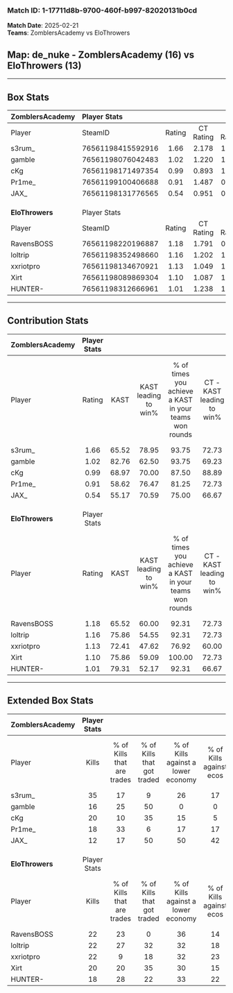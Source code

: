 ### Match ID: 1-17711d8b-9700-460f-b997-82020131b0cd  
**Match Date**: 2025-02-21  
**Teams**: ZomblersAcademy vs EloThrowers  

## **Map**: de_nuke - ZomblersAcademy (16) vs EloThrowers (13)  
---  

## Box Stats  

| **ZomblersAcademy** | Player Stats      |        |           |          |       |       |       |         |        |      |     |
| :- | :- | :-: | :-: | :-: | :-: | :-: | :-: | :-: | :-: | :-: | :-: |
| Player              | SteamID           | Rating | CT Rating | T Rating | KAST  |  ADR  | Kills | Assists | Deaths | K/D  | HS% |
| s3rum_              | 76561198415592916 |  1.66  |   2.178   |  1.324   | 65.52 | 129.2 |  35   |    3    |   19   | 1.84 | 74  |
| gamble              | 76561198076042483 |  1.02  |   1.220   |  1.087   | 82.76 | 74.5  |  16   |   13    |   22   | 0.73 | 62  |
| cKg                 | 76561198171497354 |  0.99  |   0.893   |  1.201   | 68.97 | 64.2  |  20   |    4    |   21   | 0.95 | 35  |
| Pr1me_              | 76561199100406688 |  0.91  |   1.487   |  0.404   | 58.62 | 65.3  |  18   |    6    |   19   | 0.95 | 38  |
| JAX_                | 76561198131776565 |  0.54  |   0.951   |  0.345   | 55.17 | 45.0  |  12   |    4    |   24   | 0.50 | 58  |
|                     |                   |        |           |          |       |       |       |         |        |      |     |
|                     |                   |        |           |          |       |       |       |         |        |      |     |
|                     |                   |        |           |          |       |       |       |         |        |      |     |
| **EloThrowers**     | Player Stats      |        |           |          |       |       |       |         |        |      |     |
| Player              | SteamID           | Rating | CT Rating | T Rating | KAST  |  ADR  | Kills | Assists | Deaths | K/D  | HS% |
| RavensBOSS          | 76561198220196887 |  1.18  |   1.791   |  0.775   | 65.52 | 94.3  |  22   |   10    |   19   | 1.16 | 40  |
| loltrip             | 76561198352498660 |  1.16  |   1.202   |  1.311   | 75.86 | 82.6  |  22   |    4    |   21   | 1.05 | 45  |
| xxriotpro           | 76561198134670921 |  1.13  |   1.049   |  1.382   | 72.41 | 73.1  |  22   |    1    |   19   | 1.16 | 40  |
| Xirt                | 76561198089869304 |  1.10  |   1.087   |  1.256   | 75.86 | 80.0  |  20   |    4    |   21   | 0.95 | 55  |
| HUNTER-             | 76561198312666961 |  1.01  |   1.238   |  1.002   | 79.31 | 69.0  |  18   |    6    |   22   | 0.82 | 33  |
---  

## Contribution Stats  

| **ZomblersAcademy** | Player Stats |       |                      |                                                        |                           |                                                             |                          |                                                            |
| :- | :-: | :-: | :-: | :-: | :-: | :-: | :-: | :-: |
| Player              |    Rating    | KAST  | KAST leading to win% | % of times you achieve a KAST in your teams won rounds | CT - KAST leading to win% | CT - % of times you achieve a KAST in your teams won rounds | T - KAST leading to win% | T - % of times you achieve a KAST in your teams won rounds |
| s3rum_              |     1.66     | 65.52 |        78.95         |                         93.75                          |           72.73           |                            88.89                            |          87.50           |                           100.00                           |
| gamble              |     1.02     | 82.76 |        62.50         |                         93.75                          |           69.23           |                           100.00                            |          54.55           |                           85.71                            |
| cKg                 |     0.99     | 68.97 |        70.00         |                         87.50                          |           88.89           |                            88.89                            |          54.55           |                           85.71                            |
| Pr1me_              |     0.91     | 58.62 |        76.47         |                         81.25                          |           72.73           |                            88.89                            |          83.33           |                           71.43                            |
| JAX_                |     0.54     | 55.17 |        70.59         |                         75.00                          |           66.67           |                            66.67                            |          75.00           |                           85.71                            |
|                     |              |       |                      |                                                        |                           |                                                             |                          |                                                            |
|                     |              |       |                      |                                                        |                           |                                                             |                          |                                                            |
|                     |              |       |                      |                                                        |                           |                                                             |                          |                                                            |
| **EloThrowers**     | Player Stats |       |                      |                                                        |                           |                                                             |                          |                                                            |
| Player              |    Rating    | KAST  | KAST leading to win% | % of times you achieve a KAST in your teams won rounds | CT - KAST leading to win% | CT - % of times you achieve a KAST in your teams won rounds | T - KAST leading to win% | T - % of times you achieve a KAST in your teams won rounds |
| RavensBOSS          |     1.18     | 65.52 |        60.00         |                         92.31                          |           72.73           |                           100.00                            |          44.44           |                           80.00                            |
| loltrip             |     1.16     | 75.86 |        54.55         |                         92.31                          |           72.73           |                           100.00                            |          36.36           |                           80.00                            |
| xxriotpro           |     1.13     | 72.41 |        47.62         |                         76.92                          |           60.00           |                            75.00                            |          36.36           |                           80.00                            |
| Xirt                |     1.10     | 75.86 |        59.09         |                         100.00                         |           72.73           |                           100.00                            |          45.45           |                           100.00                           |
| HUNTER-             |     1.01     | 79.31 |        52.17         |                         92.31                          |           66.67           |                           100.00                            |          36.36           |                           80.00                            |
---  

## Extended Box Stats  

| **ZomblersAcademy** | Player Stats |                            |                            |                                    |                         |                              |                                 |        |                             |                                     |                          |                               |                            |
| :- | :-: | :-: | :-: | :-: | :-: | :-: | :-: | :-: | :-: | :-: | :-: | :-: | :-: |
| Player              |    Kills     | % of Kills that are trades | % of Kills that got traded | % of Kills against a lower economy | % of Kills against ecos | % of Kills that are flawless | % of Kills that are close duels | Deaths | % of Deaths that get traded | % of Deaths against a lower economy | % of Deaths against ecos | % of Deaths that are flawless | % of Deaths that are close |
| s3rum_              |      35      |             17             |             9              |                 26                 |           17            |              63              |                3                |   19   |             16              |                 11                  |            11            |              68               |             11             |
| gamble              |      16      |             25             |             50             |                 0                  |            0            |              63              |                0                |   22   |             36              |                  5                  |            5             |              45               |             18             |
| cKg                 |      20      |             10             |             35             |                 15                 |            5            |              80              |               10                |   21   |             14              |                 10                  |            10            |              86               |             14             |
| Pr1me_              |      18      |             33             |             6              |                 17                 |           17            |              72              |                6                |   19   |             11              |                  5                  |            5             |              63               |             5              |
| JAX_                |      12      |             17             |             50             |                 50                 |           42            |              58              |                8                |   24   |             25              |                 13                  |            8             |              67               |             8              |
|                     |              |                            |                            |                                    |                         |                              |                                 |        |                             |                                     |                          |                               |                            |
|                     |              |                            |                            |                                    |                         |                              |                                 |        |                             |                                     |                          |                               |                            |
|                     |              |                            |                            |                                    |                         |                              |                                 |        |                             |                                     |                          |                               |                            |
| **EloThrowers**     | Player Stats |                            |                            |                                    |                         |                              |                                 |        |                             |                                     |                          |                               |                            |
| Player              |    Kills     | % of Kills that are trades | % of Kills that got traded | % of Kills against a lower economy | % of Kills against ecos | % of Kills that are flawless | % of Kills that are close duels | Deaths | % of Deaths that get traded | % of Deaths against a lower economy | % of Deaths against ecos | % of Deaths that are flawless | % of Deaths that are close |
| RavensBOSS          |      22      |             23             |             0              |                 36                 |           14            |              68              |                9                |   19   |             32              |                 16                  |            11            |              58               |             11             |
| loltrip             |      22      |             27             |             32             |                 32                 |           18            |              41              |               23                |   21   |             24              |                 19                  |            5             |              62               |             5              |
| xxriotpro           |      22      |             9              |             18             |                 32                 |           23            |              64              |                0                |   19   |             21              |                 16                  |            5             |              89               |             0              |
| Xirt                |      20      |             20             |             35             |                 30                 |           15            |              70              |               15                |   21   |             19              |                 14                  |            5             |              62               |             0              |
| HUNTER-             |      18      |             28             |             22             |                 33                 |           22            |              56              |               11                |   22   |             27              |                 23                  |            9             |              64               |             9              |

